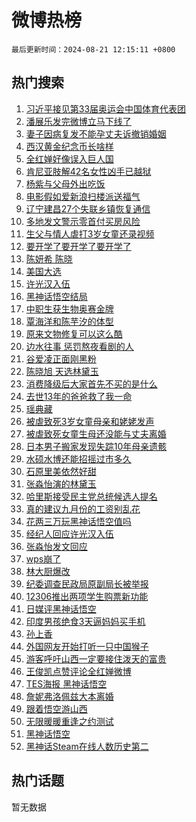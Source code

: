 # 微博热榜

`最后更新时间：2024-08-21 12:15:11 +0800`

## 热门搜索

1. [习近平接见第33届奥运会中国体育代表团](https://m.weibo.cn/search?containerid=100103type%3D1%26t%3D10%26q%3D%23%E4%B9%A0%E8%BF%91%E5%B9%B3%E6%8E%A5%E8%A7%81%E7%AC%AC33%E5%B1%8A%E5%A5%A5%E8%BF%90%E4%BC%9A%E4%B8%AD%E5%9B%BD%E4%BD%93%E8%82%B2%E4%BB%A3%E8%A1%A8%E5%9B%A2%23&stream_entry_id=51&isnewpage=1&extparam=seat%3D1%26stream_entry_id%3D51%26c_type%3D51%26dgr%3D0%26cate%3D10103%26q%3D%2523%25E4%25B9%25A0%25E8%25BF%2591%25E5%25B9%25B3%25E6%258E%25A5%25E8%25A7%2581%25E7%25AC%25AC33%25E5%25B1%258A%25E5%25A5%25A5%25E8%25BF%2590%25E4%25BC%259A%25E4%25B8%25AD%25E5%259B%25BD%25E4%25BD%2593%25E8%2582%25B2%25E4%25BB%25A3%25E8%25A1%25A8%25E5%259B%25A2%2523%26pos%3D0%26filter_type%3Drealtimehot%26display_time%3D1724213710%26pre_seqid%3D1724213710461023194209)
1. [潘展乐发完微博立马下线了](https://m.weibo.cn/search?containerid=100103type%3D1%26t%3D10%26q%3D%23%E6%BD%98%E5%B1%95%E4%B9%90%E5%8F%91%E5%AE%8C%E5%BE%AE%E5%8D%9A%E7%AB%8B%E9%A9%AC%E4%B8%8B%E7%BA%BF%E4%BA%86%23&stream_entry_id=31&isnewpage=1&extparam=seat%3D1%26stream_entry_id%3D31%26band_rank%3D1%26dgr%3D0%26pos%3D0%26filter_type%3Drealtimehot%26c_type%3D31%26q%3D%2523%25E6%25BD%2598%25E5%25B1%2595%25E4%25B9%2590%25E5%258F%2591%25E5%25AE%258C%25E5%25BE%25AE%25E5%258D%259A%25E7%25AB%258B%25E9%25A9%25AC%25E4%25B8%258B%25E7%25BA%25BF%25E4%25BA%2586%2523%26lcate%3D5001%26cate%3D5001%26realpos%3D1%26flag%3D1%26display_time%3D1724213710%26pre_seqid%3D1724213710461023194209)
1. [妻子因病复发不能孕丈夫诉撤销婚姻](https://m.weibo.cn/search?containerid=100103type%3D1%26t%3D10%26q%3D%23%E5%A6%BB%E5%AD%90%E5%9B%A0%E7%97%85%E5%A4%8D%E5%8F%91%E4%B8%8D%E8%83%BD%E5%AD%95%E4%B8%88%E5%A4%AB%E8%AF%89%E6%92%A4%E9%94%80%E5%A9%9A%E5%A7%BB%23&stream_entry_id=31&isnewpage=1&extparam=seat%3D1%26stream_entry_id%3D31%26band_rank%3D2%26dgr%3D0%26pos%3D1%26filter_type%3Drealtimehot%26c_type%3D31%26q%3D%2523%25E5%25A6%25BB%25E5%25AD%2590%25E5%259B%25A0%25E7%2597%2585%25E5%25A4%258D%25E5%258F%2591%25E4%25B8%258D%25E8%2583%25BD%25E5%25AD%2595%25E4%25B8%2588%25E5%25A4%25AB%25E8%25AF%2589%25E6%2592%25A4%25E9%2594%2580%25E5%25A9%259A%25E5%25A7%25BB%2523%26lcate%3D5001%26cate%3D5001%26realpos%3D2%26flag%3D2%26display_time%3D1724213710%26pre_seqid%3D1724213710461023194209)
1. [西汉黄金纪念币长啥样](https://m.weibo.cn/search?containerid=100103type%3D1%26t%3D10%26q%3D%23%E8%A5%BF%E6%B1%89%E9%BB%84%E9%87%91%E7%BA%AA%E5%BF%B5%E5%B8%81%E9%95%BF%E5%95%A5%E6%A0%B7%23&stream_entry_id=31&isnewpage=1&extparam=seat%3D1%26stream_entry_id%3D31%26band_rank%3D3%26dgr%3D0%26pos%3D2%26filter_type%3Drealtimehot%26c_type%3D31%26q%3D%2523%25E8%25A5%25BF%25E6%25B1%2589%25E9%25BB%2584%25E9%2587%2591%25E7%25BA%25AA%25E5%25BF%25B5%25E5%25B8%2581%25E9%2595%25BF%25E5%2595%25A5%25E6%25A0%25B7%2523%26lcate%3D5001%26cate%3D5001%26realpos%3D3%26flag%3D0%26display_time%3D1724213710%26pre_seqid%3D1724213710461023194209)
1. [全红婵好像误入巨人国](https://m.weibo.cn/search?containerid=100103type%3D1%26t%3D10%26q%3D%23%E5%85%A8%E7%BA%A2%E5%A9%B5%E5%A5%BD%E5%83%8F%E8%AF%AF%E5%85%A5%E5%B7%A8%E4%BA%BA%E5%9B%BD%23&stream_entry_id=31&isnewpage=1&extparam=seat%3D1%26stream_entry_id%3D31%26band_rank%3D4%26dgr%3D0%26pos%3D3%26filter_type%3Drealtimehot%26c_type%3D31%26q%3D%2523%25E5%2585%25A8%25E7%25BA%25A2%25E5%25A9%25B5%25E5%25A5%25BD%25E5%2583%258F%25E8%25AF%25AF%25E5%2585%25A5%25E5%25B7%25A8%25E4%25BA%25BA%25E5%259B%25BD%2523%26lcate%3D5001%26cate%3D5001%26realpos%3D4%26flag%3D2%26display_time%3D1724213710%26pre_seqid%3D1724213710461023194209)
1. [肯尼亚肢解42名女性凶手已越狱](https://m.weibo.cn/search?containerid=100103type%3D1%26t%3D10%26q%3D%E8%82%AF%E5%B0%BC%E4%BA%9A%E8%82%A2%E8%A7%A342%E5%90%8D%E5%A5%B3%E6%80%A7%E5%87%B6%E6%89%8B%E5%B7%B2%E8%B6%8A%E7%8B%B1&stream_entry_id=31&isnewpage=1&extparam=seat%3D1%26stream_entry_id%3D31%26band_rank%3D5%26dgr%3D0%26pos%3D4%26filter_type%3Drealtimehot%26c_type%3D31%26q%3D%25E8%2582%25AF%25E5%25B0%25BC%25E4%25BA%259A%25E8%2582%25A2%25E8%25A7%25A342%25E5%2590%258D%25E5%25A5%25B3%25E6%2580%25A7%25E5%2587%25B6%25E6%2589%258B%25E5%25B7%25B2%25E8%25B6%258A%25E7%258B%25B1%26lcate%3D5001%26cate%3D5001%26realpos%3D5%26flag%3D1%26display_time%3D1724213710%26pre_seqid%3D1724213710461023194209)
1. [杨紫与父母外出吃饭](https://m.weibo.cn/search?containerid=100103type%3D1%26t%3D10%26q%3D%23%E6%9D%A8%E7%B4%AB%E4%B8%8E%E7%88%B6%E6%AF%8D%E5%A4%96%E5%87%BA%E5%90%83%E9%A5%AD%23&stream_entry_id=31&isnewpage=1&extparam=seat%3D1%26stream_entry_id%3D31%26band_rank%3D6%26dgr%3D0%26pos%3D5%26filter_type%3Drealtimehot%26c_type%3D31%26q%3D%2523%25E6%259D%25A8%25E7%25B4%25AB%25E4%25B8%258E%25E7%2588%25B6%25E6%25AF%258D%25E5%25A4%2596%25E5%2587%25BA%25E5%2590%2583%25E9%25A5%25AD%2523%26lcate%3D5001%26cate%3D5001%26realpos%3D6%26flag%3D1%26display_time%3D1724213710%26pre_seqid%3D1724213710461023194209)
1. [电影假如爱新浪扫楼派送福气](https://m.weibo.cn/search?containerid=100103type%3D1%26t%3D10%26q%3D%23%E7%94%B5%E5%BD%B1%E5%81%87%E5%A6%82%E7%88%B1%E6%96%B0%E6%B5%AA%E6%89%AB%E6%A5%BC%E6%B4%BE%E9%80%81%E7%A6%8F%E6%B0%94%23&stream_entry_id=31&isnewpage=1&extparam=seat%3D1%26stream_entry_id%3D31%26band_rank%3D7%26dgr%3D0%26is_ad_pos%3D1%26pos%3D6%26filter_type%3Drealtimehot%26c_type%3D31%26lcate%3D5001%26adid%3D250831%26q%3D%2523%25E7%2594%25B5%25E5%25BD%25B1%25E5%2581%2587%25E5%25A6%2582%25E7%2588%25B1%25E6%2596%25B0%25E6%25B5%25AA%25E6%2589%25AB%25E6%25A5%25BC%25E6%25B4%25BE%25E9%2580%2581%25E7%25A6%258F%25E6%25B0%2594%2523%26cate%3D5001%26display_time%3D1724213710%26pre_seqid%3D1724213710461023194209)
1. [辽宁建昌27个失联乡镇恢复通信](https://m.weibo.cn/search?containerid=100103type%3D1%26t%3D10%26q%3D%23%E8%BE%BD%E5%AE%81%E5%BB%BA%E6%98%8C27%E4%B8%AA%E5%A4%B1%E8%81%94%E4%B9%A1%E9%95%87%E6%81%A2%E5%A4%8D%E9%80%9A%E4%BF%A1%23&stream_entry_id=31&isnewpage=1&extparam=seat%3D1%26stream_entry_id%3D31%26band_rank%3D7%26dgr%3D0%26pos%3D7%26filter_type%3Drealtimehot%26c_type%3D31%26q%3D%2523%25E8%25BE%25BD%25E5%25AE%2581%25E5%25BB%25BA%25E6%2598%258C27%25E4%25B8%25AA%25E5%25A4%25B1%25E8%2581%2594%25E4%25B9%25A1%25E9%2595%2587%25E6%2581%25A2%25E5%25A4%258D%25E9%2580%259A%25E4%25BF%25A1%2523%26lcate%3D5001%26cate%3D5001%26realpos%3D7%26flag%3D1%26display_time%3D1724213710%26pre_seqid%3D1724213710461023194209)
1. [多地发文警示零首付买房风险](https://m.weibo.cn/search?containerid=100103type%3D1%26t%3D10%26q%3D%23%E5%A4%9A%E5%9C%B0%E5%8F%91%E6%96%87%E8%AD%A6%E7%A4%BA%E9%9B%B6%E9%A6%96%E4%BB%98%E4%B9%B0%E6%88%BF%E9%A3%8E%E9%99%A9%23&stream_entry_id=31&isnewpage=1&extparam=seat%3D1%26stream_entry_id%3D31%26band_rank%3D8%26dgr%3D0%26pos%3D8%26filter_type%3Drealtimehot%26c_type%3D31%26q%3D%2523%25E5%25A4%259A%25E5%259C%25B0%25E5%258F%2591%25E6%2596%2587%25E8%25AD%25A6%25E7%25A4%25BA%25E9%259B%25B6%25E9%25A6%2596%25E4%25BB%2598%25E4%25B9%25B0%25E6%2588%25BF%25E9%25A3%258E%25E9%2599%25A9%2523%26lcate%3D5001%26cate%3D5001%26realpos%3D8%26flag%3D1%26display_time%3D1724213710%26pre_seqid%3D1724213710461023194209)
1. [生父与情人虐打3岁女童还录视频](https://m.weibo.cn/search?containerid=100103type%3D1%26t%3D10%26q%3D%23%E7%94%9F%E7%88%B6%E4%B8%8E%E6%83%85%E4%BA%BA%E8%99%90%E6%89%933%E5%B2%81%E5%A5%B3%E7%AB%A5%E8%BF%98%E5%BD%95%E8%A7%86%E9%A2%91%23&stream_entry_id=31&isnewpage=1&extparam=seat%3D1%26stream_entry_id%3D31%26band_rank%3D9%26dgr%3D0%26pos%3D9%26filter_type%3Drealtimehot%26c_type%3D31%26q%3D%2523%25E7%2594%259F%25E7%2588%25B6%25E4%25B8%258E%25E6%2583%2585%25E4%25BA%25BA%25E8%2599%2590%25E6%2589%25933%25E5%25B2%2581%25E5%25A5%25B3%25E7%25AB%25A5%25E8%25BF%2598%25E5%25BD%2595%25E8%25A7%2586%25E9%25A2%2591%2523%26lcate%3D5001%26cate%3D5001%26realpos%3D9%26flag%3D1%26display_time%3D1724213710%26pre_seqid%3D1724213710461023194209)
1. [要开学了要开学了要开学了](https://m.weibo.cn/search?containerid=100103type%3D1%26t%3D10%26q%3D%23%E8%A6%81%E5%BC%80%E5%AD%A6%E4%BA%86%E8%A6%81%E5%BC%80%E5%AD%A6%E4%BA%86%E8%A6%81%E5%BC%80%E5%AD%A6%E4%BA%86%23&stream_entry_id=31&isnewpage=1&extparam=seat%3D1%26stream_entry_id%3D31%26band_rank%3D10%26dgr%3D0%26pos%3D10%26filter_type%3Drealtimehot%26c_type%3D31%26q%3D%2523%25E8%25A6%2581%25E5%25BC%2580%25E5%25AD%25A6%25E4%25BA%2586%25E8%25A6%2581%25E5%25BC%2580%25E5%25AD%25A6%25E4%25BA%2586%25E8%25A6%2581%25E5%25BC%2580%25E5%25AD%25A6%25E4%25BA%2586%2523%26lcate%3D5001%26cate%3D5001%26realpos%3D10%26flag%3D0%26display_time%3D1724213710%26pre_seqid%3D1724213710461023194209)
1. [陈妍希 陈晓](https://m.weibo.cn/search?containerid=100103type%3D1%26t%3D10%26q%3D%E9%99%88%E5%A6%8D%E5%B8%8C+%E9%99%88%E6%99%93&stream_entry_id=31&isnewpage=1&extparam=seat%3D1%26stream_entry_id%3D31%26band_rank%3D11%26dgr%3D0%26pos%3D11%26filter_type%3Drealtimehot%26c_type%3D31%26q%3D%25E9%2599%2588%25E5%25A6%258D%25E5%25B8%258C%2520%25E9%2599%2588%25E6%2599%2593%26lcate%3D5001%26cate%3D5001%26realpos%3D11%26flag%3D2%26display_time%3D1724213710%26pre_seqid%3D1724213710461023194209)
1. [美国大选](https://m.weibo.cn/search?containerid=100103type%3D1%26t%3D10%26q%3D%23%E7%BE%8E%E5%9B%BD%E5%A4%A7%E9%80%89%23&stream_entry_id=31&isnewpage=1&extparam=seat%3D1%26stream_entry_id%3D31%26band_rank%3D12%26dgr%3D0%26pos%3D12%26filter_type%3Drealtimehot%26c_type%3D31%26q%3D%2523%25E7%25BE%258E%25E5%259B%25BD%25E5%25A4%25A7%25E9%2580%2589%2523%26lcate%3D5001%26cate%3D5001%26realpos%3D12%26flag%3D0%26display_time%3D1724213710%26pre_seqid%3D1724213710461023194209)
1. [许光汉入伍](https://m.weibo.cn/search?containerid=100103type%3D1%26t%3D10%26q%3D%23%E8%AE%B8%E5%85%89%E6%B1%89%E5%85%A5%E4%BC%8D%23&stream_entry_id=31&isnewpage=1&extparam=seat%3D1%26stream_entry_id%3D31%26band_rank%3D13%26dgr%3D0%26pos%3D13%26filter_type%3Drealtimehot%26c_type%3D31%26q%3D%2523%25E8%25AE%25B8%25E5%2585%2589%25E6%25B1%2589%25E5%2585%25A5%25E4%25BC%258D%2523%26lcate%3D5001%26cate%3D5001%26realpos%3D13%26flag%3D2%26display_time%3D1724213710%26pre_seqid%3D1724213710461023194209)
1. [黑神话悟空结局](https://m.weibo.cn/search?containerid=100103type%3D1%26t%3D10%26q%3D%23%E9%BB%91%E7%A5%9E%E8%AF%9D%E6%82%9F%E7%A9%BA%E7%BB%93%E5%B1%80%23&stream_entry_id=31&isnewpage=1&extparam=seat%3D1%26stream_entry_id%3D31%26band_rank%3D14%26dgr%3D0%26pos%3D14%26filter_type%3Drealtimehot%26c_type%3D31%26q%3D%2523%25E9%25BB%2591%25E7%25A5%259E%25E8%25AF%259D%25E6%2582%259F%25E7%25A9%25BA%25E7%25BB%2593%25E5%25B1%2580%2523%26lcate%3D5001%26cate%3D5001%26realpos%3D14%26flag%3D0%26display_time%3D1724213710%26pre_seqid%3D1724213710461023194209)
1. [中职生获生物奥赛金牌](https://m.weibo.cn/search?containerid=100103type%3D1%26t%3D10%26q%3D%23%E4%B8%AD%E8%81%8C%E7%94%9F%E8%8E%B7%E7%94%9F%E7%89%A9%E5%A5%A5%E8%B5%9B%E9%87%91%E7%89%8C%23&stream_entry_id=31&isnewpage=1&extparam=seat%3D1%26stream_entry_id%3D31%26band_rank%3D15%26dgr%3D0%26pos%3D15%26filter_type%3Drealtimehot%26c_type%3D31%26q%3D%2523%25E4%25B8%25AD%25E8%2581%258C%25E7%2594%259F%25E8%258E%25B7%25E7%2594%259F%25E7%2589%25A9%25E5%25A5%25A5%25E8%25B5%259B%25E9%2587%2591%25E7%2589%258C%2523%26lcate%3D5001%26cate%3D5001%26realpos%3D15%26flag%3D32768%26display_time%3D1724213710%26pre_seqid%3D1724213710461023194209)
1. [覃海洋和陈芋汐的体型](https://m.weibo.cn/search?containerid=100103type%3D1%26t%3D10%26q%3D%E8%A6%83%E6%B5%B7%E6%B4%8B%E5%92%8C%E9%99%88%E8%8A%8B%E6%B1%90%E7%9A%84%E4%BD%93%E5%9E%8B&stream_entry_id=31&isnewpage=1&extparam=seat%3D1%26stream_entry_id%3D31%26band_rank%3D16%26dgr%3D0%26pos%3D16%26filter_type%3Drealtimehot%26c_type%3D31%26q%3D%25E8%25A6%2583%25E6%25B5%25B7%25E6%25B4%258B%25E5%2592%258C%25E9%2599%2588%25E8%258A%258B%25E6%25B1%2590%25E7%259A%2584%25E4%25BD%2593%25E5%259E%258B%26lcate%3D5001%26cate%3D5001%26realpos%3D16%26flag%3D2%26display_time%3D1724213710%26pre_seqid%3D1724213710461023194209)
1. [原来文物修复可以这么酷](https://m.weibo.cn/search?containerid=100103type%3D1%26t%3D10%26q%3D%23%E5%8E%9F%E6%9D%A5%E6%96%87%E7%89%A9%E4%BF%AE%E5%A4%8D%E5%8F%AF%E4%BB%A5%E8%BF%99%E4%B9%88%E9%85%B7%23&stream_entry_id=31&isnewpage=1&extparam=seat%3D1%26stream_entry_id%3D31%26band_rank%3D17%26dgr%3D0%26adid%3D250839%26pos%3D17%26filter_type%3Drealtimehot%26c_type%3D31%26q%3D%2523%25E5%258E%259F%25E6%259D%25A5%25E6%2596%2587%25E7%2589%25A9%25E4%25BF%25AE%25E5%25A4%258D%25E5%258F%25AF%25E4%25BB%25A5%25E8%25BF%2599%25E4%25B9%2588%25E9%2585%25B7%2523%26lcate%3D5001%26cate%3D5001%26realpos%3D17%26flag%3D0%26display_time%3D1724213710%26pre_seqid%3D1724213710461023194209)
1. [边水往事 惩罚熬夜看剧的人](https://m.weibo.cn/search?containerid=100103type%3D1%26t%3D10%26q%3D%E8%BE%B9%E6%B0%B4%E5%BE%80%E4%BA%8B+%E6%83%A9%E7%BD%9A%E7%86%AC%E5%A4%9C%E7%9C%8B%E5%89%A7%E7%9A%84%E4%BA%BA&stream_entry_id=31&isnewpage=1&extparam=seat%3D1%26stream_entry_id%3D31%26band_rank%3D18%26dgr%3D0%26pos%3D18%26filter_type%3Drealtimehot%26c_type%3D31%26q%3D%25E8%25BE%25B9%25E6%25B0%25B4%25E5%25BE%2580%25E4%25BA%258B%2520%25E6%2583%25A9%25E7%25BD%259A%25E7%2586%25AC%25E5%25A4%259C%25E7%259C%258B%25E5%2589%25A7%25E7%259A%2584%25E4%25BA%25BA%26lcate%3D5001%26cate%3D5001%26realpos%3D18%26flag%3D0%26display_time%3D1724213710%26pre_seqid%3D1724213710461023194209)
1. [谷爱凌正面刚黑粉](https://m.weibo.cn/search?containerid=100103type%3D1%26t%3D10%26q%3D%23%E8%B0%B7%E7%88%B1%E5%87%8C%E6%AD%A3%E9%9D%A2%E5%88%9A%E9%BB%91%E7%B2%89%23&stream_entry_id=31&isnewpage=1&extparam=seat%3D1%26stream_entry_id%3D31%26band_rank%3D19%26dgr%3D0%26pos%3D19%26filter_type%3Drealtimehot%26c_type%3D31%26q%3D%2523%25E8%25B0%25B7%25E7%2588%25B1%25E5%2587%258C%25E6%25AD%25A3%25E9%259D%25A2%25E5%2588%259A%25E9%25BB%2591%25E7%25B2%2589%2523%26lcate%3D5001%26cate%3D5001%26realpos%3D19%26flag%3D0%26display_time%3D1724213710%26pre_seqid%3D1724213710461023194209)
1. [陈晓旭 天选林黛玉](https://m.weibo.cn/search?containerid=100103type%3D1%26t%3D10%26q%3D%E9%99%88%E6%99%93%E6%97%AD+%E5%A4%A9%E9%80%89%E6%9E%97%E9%BB%9B%E7%8E%89&stream_entry_id=31&isnewpage=1&extparam=seat%3D1%26stream_entry_id%3D31%26band_rank%3D20%26dgr%3D0%26pos%3D20%26filter_type%3Drealtimehot%26c_type%3D31%26q%3D%25E9%2599%2588%25E6%2599%2593%25E6%2597%25AD%2520%25E5%25A4%25A9%25E9%2580%2589%25E6%259E%2597%25E9%25BB%259B%25E7%258E%2589%26lcate%3D5001%26cate%3D5001%26realpos%3D20%26flag%3D1%26display_time%3D1724213710%26pre_seqid%3D1724213710461023194209)
1. [消费降级后大家首先不买的是什么](https://m.weibo.cn/search?containerid=100103type%3D1%26t%3D10%26q%3D%E6%B6%88%E8%B4%B9%E9%99%8D%E7%BA%A7%E5%90%8E%E5%A4%A7%E5%AE%B6%E9%A6%96%E5%85%88%E4%B8%8D%E4%B9%B0%E7%9A%84%E6%98%AF%E4%BB%80%E4%B9%88&stream_entry_id=31&isnewpage=1&extparam=seat%3D1%26stream_entry_id%3D31%26band_rank%3D21%26dgr%3D0%26pos%3D21%26filter_type%3Drealtimehot%26c_type%3D31%26q%3D%25E6%25B6%2588%25E8%25B4%25B9%25E9%2599%258D%25E7%25BA%25A7%25E5%2590%258E%25E5%25A4%25A7%25E5%25AE%25B6%25E9%25A6%2596%25E5%2585%2588%25E4%25B8%258D%25E4%25B9%25B0%25E7%259A%2584%25E6%2598%25AF%25E4%25BB%2580%25E4%25B9%2588%26lcate%3D5001%26cate%3D5001%26realpos%3D21%26flag%3D0%26display_time%3D1724213710%26pre_seqid%3D1724213710461023194209)
1. [去世13年的爸爸救了我一命](https://m.weibo.cn/search?containerid=100103type%3D1%26t%3D10%26q%3D%23%E5%8E%BB%E4%B8%9613%E5%B9%B4%E7%9A%84%E7%88%B8%E7%88%B8%E6%95%91%E4%BA%86%E6%88%91%E4%B8%80%E5%91%BD%23&stream_entry_id=31&isnewpage=1&extparam=seat%3D1%26stream_entry_id%3D31%26band_rank%3D22%26dgr%3D0%26pos%3D22%26filter_type%3Drealtimehot%26c_type%3D31%26q%3D%2523%25E5%258E%25BB%25E4%25B8%259613%25E5%25B9%25B4%25E7%259A%2584%25E7%2588%25B8%25E7%2588%25B8%25E6%2595%2591%25E4%25BA%2586%25E6%2588%2591%25E4%25B8%2580%25E5%2591%25BD%2523%26lcate%3D5001%26cate%3D5001%26realpos%3D22%26flag%3D1%26display_time%3D1724213710%26pre_seqid%3D1724213710461023194209)
1. [瑶典藏](https://m.weibo.cn/search?containerid=100103type%3D1%26t%3D10%26q%3D%E7%91%B6%E5%85%B8%E8%97%8F&stream_entry_id=31&isnewpage=1&extparam=seat%3D1%26stream_entry_id%3D31%26band_rank%3D23%26dgr%3D0%26pos%3D23%26filter_type%3Drealtimehot%26c_type%3D31%26q%3D%25E7%2591%25B6%25E5%2585%25B8%25E8%2597%258F%26lcate%3D5001%26cate%3D5001%26realpos%3D23%26flag%3D1%26display_time%3D1724213710%26pre_seqid%3D1724213710461023194209)
1. [被虐致死3岁女童母亲和姥姥发声](https://m.weibo.cn/search?containerid=100103type%3D1%26t%3D10%26q%3D%23%E8%A2%AB%E8%99%90%E8%87%B4%E6%AD%BB3%E5%B2%81%E5%A5%B3%E7%AB%A5%E6%AF%8D%E4%BA%B2%E5%92%8C%E5%A7%A5%E5%A7%A5%E5%8F%91%E5%A3%B0%23&stream_entry_id=31&isnewpage=1&extparam=seat%3D1%26stream_entry_id%3D31%26band_rank%3D24%26dgr%3D0%26pos%3D24%26filter_type%3Drealtimehot%26c_type%3D31%26q%3D%2523%25E8%25A2%25AB%25E8%2599%2590%25E8%2587%25B4%25E6%25AD%25BB3%25E5%25B2%2581%25E5%25A5%25B3%25E7%25AB%25A5%25E6%25AF%258D%25E4%25BA%25B2%25E5%2592%258C%25E5%25A7%25A5%25E5%25A7%25A5%25E5%258F%2591%25E5%25A3%25B0%2523%26lcate%3D5001%26cate%3D5001%26realpos%3D24%26flag%3D0%26display_time%3D1724213710%26pre_seqid%3D1724213710461023194209)
1. [被虐致死女童生母还没能与丈夫离婚](https://m.weibo.cn/search?containerid=100103type%3D1%26t%3D10%26q%3D%23%E8%A2%AB%E8%99%90%E8%87%B4%E6%AD%BB%E5%A5%B3%E7%AB%A5%E7%94%9F%E6%AF%8D%E8%BF%98%E6%B2%A1%E8%83%BD%E4%B8%8E%E4%B8%88%E5%A4%AB%E7%A6%BB%E5%A9%9A%23&stream_entry_id=31&isnewpage=1&extparam=seat%3D1%26stream_entry_id%3D31%26band_rank%3D25%26dgr%3D0%26pos%3D25%26filter_type%3Drealtimehot%26c_type%3D31%26q%3D%2523%25E8%25A2%25AB%25E8%2599%2590%25E8%2587%25B4%25E6%25AD%25BB%25E5%25A5%25B3%25E7%25AB%25A5%25E7%2594%259F%25E6%25AF%258D%25E8%25BF%2598%25E6%25B2%25A1%25E8%2583%25BD%25E4%25B8%258E%25E4%25B8%2588%25E5%25A4%25AB%25E7%25A6%25BB%25E5%25A9%259A%2523%26lcate%3D5001%26cate%3D5001%26realpos%3D25%26flag%3D1%26display_time%3D1724213710%26pre_seqid%3D1724213710461023194209)
1. [日本男子搬家发现失踪10年母亲遗骸](https://m.weibo.cn/search?containerid=100103type%3D1%26t%3D10%26q%3D%23%E6%97%A5%E6%9C%AC%E7%94%B7%E5%AD%90%E6%90%AC%E5%AE%B6%E5%8F%91%E7%8E%B0%E5%A4%B1%E8%B8%AA10%E5%B9%B4%E6%AF%8D%E4%BA%B2%E9%81%97%E9%AA%B8%23&stream_entry_id=31&isnewpage=1&extparam=seat%3D1%26stream_entry_id%3D31%26band_rank%3D26%26dgr%3D0%26pos%3D26%26filter_type%3Drealtimehot%26c_type%3D31%26q%3D%2523%25E6%2597%25A5%25E6%259C%25AC%25E7%2594%25B7%25E5%25AD%2590%25E6%2590%25AC%25E5%25AE%25B6%25E5%258F%2591%25E7%258E%25B0%25E5%25A4%25B1%25E8%25B8%25AA10%25E5%25B9%25B4%25E6%25AF%258D%25E4%25BA%25B2%25E9%2581%2597%25E9%25AA%25B8%2523%26lcate%3D5001%26cate%3D5001%26realpos%3D26%26flag%3D0%26display_time%3D1724213710%26pre_seqid%3D1724213710461023194209)
1. [水硕水博还能招摇过市多久](https://m.weibo.cn/search?containerid=100103type%3D1%26t%3D10%26q%3D%23%E6%B0%B4%E7%A1%95%E6%B0%B4%E5%8D%9A%E8%BF%98%E8%83%BD%E6%8B%9B%E6%91%87%E8%BF%87%E5%B8%82%E5%A4%9A%E4%B9%85%23&stream_entry_id=31&isnewpage=1&extparam=seat%3D1%26stream_entry_id%3D31%26band_rank%3D27%26dgr%3D0%26pos%3D27%26filter_type%3Drealtimehot%26c_type%3D31%26q%3D%2523%25E6%25B0%25B4%25E7%25A1%2595%25E6%25B0%25B4%25E5%258D%259A%25E8%25BF%2598%25E8%2583%25BD%25E6%258B%259B%25E6%2591%2587%25E8%25BF%2587%25E5%25B8%2582%25E5%25A4%259A%25E4%25B9%2585%2523%26lcate%3D5001%26cate%3D5001%26realpos%3D27%26flag%3D0%26display_time%3D1724213710%26pre_seqid%3D1724213710461023194209)
1. [石原里美依然好甜](https://m.weibo.cn/search?containerid=100103type%3D1%26t%3D10%26q%3D%E7%9F%B3%E5%8E%9F%E9%87%8C%E7%BE%8E%E4%BE%9D%E7%84%B6%E5%A5%BD%E7%94%9C&stream_entry_id=31&isnewpage=1&extparam=seat%3D1%26stream_entry_id%3D31%26band_rank%3D28%26dgr%3D0%26pos%3D28%26filter_type%3Drealtimehot%26c_type%3D31%26q%3D%25E7%259F%25B3%25E5%258E%259F%25E9%2587%258C%25E7%25BE%258E%25E4%25BE%259D%25E7%2584%25B6%25E5%25A5%25BD%25E7%2594%259C%26lcate%3D5001%26cate%3D5001%26realpos%3D28%26flag%3D1%26display_time%3D1724213710%26pre_seqid%3D1724213710461023194209)
1. [张淼怡演的林黛玉](https://m.weibo.cn/search?containerid=100103type%3D1%26t%3D10%26q%3D%E5%BC%A0%E6%B7%BC%E6%80%A1%E6%BC%94%E7%9A%84%E6%9E%97%E9%BB%9B%E7%8E%89&stream_entry_id=31&isnewpage=1&extparam=seat%3D1%26stream_entry_id%3D31%26band_rank%3D29%26dgr%3D0%26pos%3D29%26filter_type%3Drealtimehot%26c_type%3D31%26q%3D%25E5%25BC%25A0%25E6%25B7%25BC%25E6%2580%25A1%25E6%25BC%2594%25E7%259A%2584%25E6%259E%2597%25E9%25BB%259B%25E7%258E%2589%26lcate%3D5001%26cate%3D5001%26realpos%3D29%26flag%3D0%26display_time%3D1724213710%26pre_seqid%3D1724213710461023194209)
1. [哈里斯接受民主党总统候选人提名](https://m.weibo.cn/search?containerid=100103type%3D1%26t%3D10%26q%3D%23%E5%93%88%E9%87%8C%E6%96%AF%E6%8E%A5%E5%8F%97%E6%B0%91%E4%B8%BB%E5%85%9A%E6%80%BB%E7%BB%9F%E5%80%99%E9%80%89%E4%BA%BA%E6%8F%90%E5%90%8D%23&stream_entry_id=31&isnewpage=1&extparam=seat%3D1%26stream_entry_id%3D31%26band_rank%3D30%26dgr%3D0%26pos%3D30%26filter_type%3Drealtimehot%26c_type%3D31%26q%3D%2523%25E5%2593%2588%25E9%2587%258C%25E6%2596%25AF%25E6%258E%25A5%25E5%258F%2597%25E6%25B0%2591%25E4%25B8%25BB%25E5%2585%259A%25E6%2580%25BB%25E7%25BB%259F%25E5%2580%2599%25E9%2580%2589%25E4%25BA%25BA%25E6%258F%2590%25E5%2590%258D%2523%26lcate%3D5001%26cate%3D5001%26realpos%3D30%26flag%3D1%26display_time%3D1724213710%26pre_seqid%3D1724213710461023194209)
1. [真的建议九月份的工资别乱花](https://m.weibo.cn/search?containerid=100103type%3D1%26t%3D10%26q%3D%23%E7%9C%9F%E7%9A%84%E5%BB%BA%E8%AE%AE%E4%B9%9D%E6%9C%88%E4%BB%BD%E7%9A%84%E5%B7%A5%E8%B5%84%E5%88%AB%E4%B9%B1%E8%8A%B1%23&stream_entry_id=31&isnewpage=1&extparam=seat%3D1%26stream_entry_id%3D31%26band_rank%3D31%26dgr%3D0%26pos%3D31%26filter_type%3Drealtimehot%26c_type%3D31%26q%3D%2523%25E7%259C%259F%25E7%259A%2584%25E5%25BB%25BA%25E8%25AE%25AE%25E4%25B9%259D%25E6%259C%2588%25E4%25BB%25BD%25E7%259A%2584%25E5%25B7%25A5%25E8%25B5%2584%25E5%2588%25AB%25E4%25B9%25B1%25E8%258A%25B1%2523%26lcate%3D5001%26cate%3D5001%26realpos%3D31%26flag%3D0%26display_time%3D1724213710%26pre_seqid%3D1724213710461023194209)
1. [花两三万玩黑神话悟空值吗](https://m.weibo.cn/search?containerid=100103type%3D1%26t%3D10%26q%3D%23%E8%8A%B1%E4%B8%A4%E4%B8%89%E4%B8%87%E7%8E%A9%E9%BB%91%E7%A5%9E%E8%AF%9D%E6%82%9F%E7%A9%BA%E5%80%BC%E5%90%97%23&stream_entry_id=31&isnewpage=1&extparam=seat%3D1%26stream_entry_id%3D31%26band_rank%3D32%26dgr%3D0%26pos%3D32%26filter_type%3Drealtimehot%26c_type%3D31%26q%3D%2523%25E8%258A%25B1%25E4%25B8%25A4%25E4%25B8%2589%25E4%25B8%2587%25E7%258E%25A9%25E9%25BB%2591%25E7%25A5%259E%25E8%25AF%259D%25E6%2582%259F%25E7%25A9%25BA%25E5%2580%25BC%25E5%2590%2597%2523%26lcate%3D5001%26cate%3D5001%26realpos%3D32%26flag%3D1%26display_time%3D1724213710%26pre_seqid%3D1724213710461023194209)
1. [经纪人回应许光汉入伍](https://m.weibo.cn/search?containerid=100103type%3D1%26t%3D10%26q%3D%23%E7%BB%8F%E7%BA%AA%E4%BA%BA%E5%9B%9E%E5%BA%94%E8%AE%B8%E5%85%89%E6%B1%89%E5%85%A5%E4%BC%8D%23&stream_entry_id=31&isnewpage=1&extparam=seat%3D1%26stream_entry_id%3D31%26band_rank%3D33%26dgr%3D0%26pos%3D33%26filter_type%3Drealtimehot%26c_type%3D31%26q%3D%2523%25E7%25BB%258F%25E7%25BA%25AA%25E4%25BA%25BA%25E5%259B%259E%25E5%25BA%2594%25E8%25AE%25B8%25E5%2585%2589%25E6%25B1%2589%25E5%2585%25A5%25E4%25BC%258D%2523%26lcate%3D5001%26cate%3D5001%26realpos%3D33%26flag%3D1%26display_time%3D1724213710%26pre_seqid%3D1724213710461023194209)
1. [张淼怡发文回应](https://m.weibo.cn/search?containerid=100103type%3D1%26t%3D10%26q%3D%23%E5%BC%A0%E6%B7%BC%E6%80%A1%E5%8F%91%E6%96%87%E5%9B%9E%E5%BA%94%23&stream_entry_id=31&isnewpage=1&extparam=seat%3D1%26stream_entry_id%3D31%26band_rank%3D34%26dgr%3D0%26pos%3D34%26filter_type%3Drealtimehot%26c_type%3D31%26q%3D%2523%25E5%25BC%25A0%25E6%25B7%25BC%25E6%2580%25A1%25E5%258F%2591%25E6%2596%2587%25E5%259B%259E%25E5%25BA%2594%2523%26lcate%3D5001%26cate%3D5001%26realpos%3D34%26flag%3D0%26display_time%3D1724213710%26pre_seqid%3D1724213710461023194209)
1. [wps崩了](https://m.weibo.cn/search?containerid=100103type%3D1%26t%3D10%26q%3Dwps%E5%B4%A9%E4%BA%86&stream_entry_id=31&isnewpage=1&extparam=seat%3D1%26stream_entry_id%3D31%26band_rank%3D35%26dgr%3D0%26pos%3D35%26filter_type%3Drealtimehot%26c_type%3D31%26q%3Dwps%25E5%25B4%25A9%25E4%25BA%2586%26lcate%3D5001%26cate%3D5001%26realpos%3D35%26flag%3D1%26display_time%3D1724213710%26pre_seqid%3D1724213710461023194209)
1. [林大厨爆改](https://m.weibo.cn/search?containerid=100103type%3D1%26t%3D10%26q%3D%E6%9E%97%E5%A4%A7%E5%8E%A8%E7%88%86%E6%94%B9&stream_entry_id=31&isnewpage=1&extparam=seat%3D1%26stream_entry_id%3D31%26band_rank%3D36%26dgr%3D0%26pos%3D36%26filter_type%3Drealtimehot%26c_type%3D31%26q%3D%25E6%259E%2597%25E5%25A4%25A7%25E5%258E%25A8%25E7%2588%2586%25E6%2594%25B9%26lcate%3D5001%26cate%3D5001%26realpos%3D36%26flag%3D0%26display_time%3D1724213710%26pre_seqid%3D1724213710461023194209)
1. [纪委调查民政局原副局长被举报](https://m.weibo.cn/search?containerid=100103type%3D1%26t%3D10%26q%3D%23%E7%BA%AA%E5%A7%94%E8%B0%83%E6%9F%A5%E6%B0%91%E6%94%BF%E5%B1%80%E5%8E%9F%E5%89%AF%E5%B1%80%E9%95%BF%E8%A2%AB%E4%B8%BE%E6%8A%A5%23&stream_entry_id=31&isnewpage=1&extparam=seat%3D1%26stream_entry_id%3D31%26band_rank%3D37%26dgr%3D0%26pos%3D37%26filter_type%3Drealtimehot%26c_type%3D31%26q%3D%2523%25E7%25BA%25AA%25E5%25A7%2594%25E8%25B0%2583%25E6%259F%25A5%25E6%25B0%2591%25E6%2594%25BF%25E5%25B1%2580%25E5%258E%259F%25E5%2589%25AF%25E5%25B1%2580%25E9%2595%25BF%25E8%25A2%25AB%25E4%25B8%25BE%25E6%258A%25A5%2523%26lcate%3D5001%26cate%3D5001%26realpos%3D37%26flag%3D1%26display_time%3D1724213710%26pre_seqid%3D1724213710461023194209)
1. [12306推出两项学生购票新功能](https://m.weibo.cn/search?containerid=100103type%3D1%26t%3D10%26q%3D%2312306%E6%8E%A8%E5%87%BA%E4%B8%A4%E9%A1%B9%E5%AD%A6%E7%94%9F%E8%B4%AD%E7%A5%A8%E6%96%B0%E5%8A%9F%E8%83%BD%23&stream_entry_id=31&isnewpage=1&extparam=seat%3D1%26stream_entry_id%3D31%26band_rank%3D38%26dgr%3D0%26pos%3D38%26filter_type%3Drealtimehot%26c_type%3D31%26q%3D%252312306%25E6%258E%25A8%25E5%2587%25BA%25E4%25B8%25A4%25E9%25A1%25B9%25E5%25AD%25A6%25E7%2594%259F%25E8%25B4%25AD%25E7%25A5%25A8%25E6%2596%25B0%25E5%258A%259F%25E8%2583%25BD%2523%26lcate%3D5001%26cate%3D5001%26realpos%3D38%26flag%3D0%26display_time%3D1724213710%26pre_seqid%3D1724213710461023194209)
1. [日媒评黑神话悟空](https://m.weibo.cn/search?containerid=100103type%3D1%26t%3D10%26q%3D%23%E6%97%A5%E5%AA%92%E8%AF%84%E9%BB%91%E7%A5%9E%E8%AF%9D%E6%82%9F%E7%A9%BA%23&stream_entry_id=31&isnewpage=1&extparam=seat%3D1%26stream_entry_id%3D31%26band_rank%3D39%26dgr%3D0%26pos%3D39%26filter_type%3Drealtimehot%26c_type%3D31%26q%3D%2523%25E6%2597%25A5%25E5%25AA%2592%25E8%25AF%2584%25E9%25BB%2591%25E7%25A5%259E%25E8%25AF%259D%25E6%2582%259F%25E7%25A9%25BA%2523%26lcate%3D5001%26cate%3D5001%26realpos%3D39%26flag%3D0%26display_time%3D1724213710%26pre_seqid%3D1724213710461023194209)
1. [印度男孩绝食3天逼妈妈买手机](https://m.weibo.cn/search?containerid=100103type%3D1%26t%3D10%26q%3D%23%E5%8D%B0%E5%BA%A6%E7%94%B7%E5%AD%A9%E7%BB%9D%E9%A3%9F3%E5%A4%A9%E9%80%BC%E5%A6%88%E5%A6%88%E4%B9%B0%E6%89%8B%E6%9C%BA%23&stream_entry_id=31&isnewpage=1&extparam=seat%3D1%26stream_entry_id%3D31%26band_rank%3D40%26dgr%3D0%26pos%3D40%26filter_type%3Drealtimehot%26c_type%3D31%26q%3D%2523%25E5%258D%25B0%25E5%25BA%25A6%25E7%2594%25B7%25E5%25AD%25A9%25E7%25BB%259D%25E9%25A3%259F3%25E5%25A4%25A9%25E9%2580%25BC%25E5%25A6%2588%25E5%25A6%2588%25E4%25B9%25B0%25E6%2589%258B%25E6%259C%25BA%2523%26lcate%3D5001%26cate%3D5001%26realpos%3D40%26flag%3D0%26display_time%3D1724213710%26pre_seqid%3D1724213710461023194209)
1. [孙上香](https://m.weibo.cn/search?containerid=100103type%3D1%26t%3D10%26q%3D%E5%AD%99%E4%B8%8A%E9%A6%99&stream_entry_id=31&isnewpage=1&extparam=seat%3D1%26stream_entry_id%3D31%26band_rank%3D41%26dgr%3D0%26pos%3D41%26filter_type%3Drealtimehot%26c_type%3D31%26q%3D%25E5%25AD%2599%25E4%25B8%258A%25E9%25A6%2599%26lcate%3D5001%26cate%3D5001%26realpos%3D41%26flag%3D1%26display_time%3D1724213710%26pre_seqid%3D1724213710461023194209)
1. [外国网友开始打听一只中国猴子](https://m.weibo.cn/search?containerid=100103type%3D1%26t%3D10%26q%3D%23%E5%A4%96%E5%9B%BD%E7%BD%91%E5%8F%8B%E5%BC%80%E5%A7%8B%E6%89%93%E5%90%AC%E4%B8%80%E5%8F%AA%E4%B8%AD%E5%9B%BD%E7%8C%B4%E5%AD%90%23&stream_entry_id=31&isnewpage=1&extparam=seat%3D1%26stream_entry_id%3D31%26band_rank%3D42%26dgr%3D0%26pos%3D42%26filter_type%3Drealtimehot%26c_type%3D31%26q%3D%2523%25E5%25A4%2596%25E5%259B%25BD%25E7%25BD%2591%25E5%258F%258B%25E5%25BC%2580%25E5%25A7%258B%25E6%2589%2593%25E5%2590%25AC%25E4%25B8%2580%25E5%258F%25AA%25E4%25B8%25AD%25E5%259B%25BD%25E7%258C%25B4%25E5%25AD%2590%2523%26lcate%3D5001%26cate%3D5001%26realpos%3D42%26flag%3D0%26display_time%3D1724213710%26pre_seqid%3D1724213710461023194209)
1. [游客呼吁山西一定要接住泼天的富贵](https://m.weibo.cn/search?containerid=100103type%3D1%26t%3D10%26q%3D%23%E6%B8%B8%E5%AE%A2%E5%91%BC%E5%90%81%E5%B1%B1%E8%A5%BF%E4%B8%80%E5%AE%9A%E8%A6%81%E6%8E%A5%E4%BD%8F%E6%B3%BC%E5%A4%A9%E7%9A%84%E5%AF%8C%E8%B4%B5%23&stream_entry_id=31&isnewpage=1&extparam=seat%3D1%26stream_entry_id%3D31%26band_rank%3D43%26dgr%3D0%26pos%3D43%26filter_type%3Drealtimehot%26c_type%3D31%26q%3D%2523%25E6%25B8%25B8%25E5%25AE%25A2%25E5%2591%25BC%25E5%2590%2581%25E5%25B1%25B1%25E8%25A5%25BF%25E4%25B8%2580%25E5%25AE%259A%25E8%25A6%2581%25E6%258E%25A5%25E4%25BD%258F%25E6%25B3%25BC%25E5%25A4%25A9%25E7%259A%2584%25E5%25AF%258C%25E8%25B4%25B5%2523%26lcate%3D5001%26cate%3D5001%26realpos%3D43%26flag%3D0%26display_time%3D1724213710%26pre_seqid%3D1724213710461023194209)
1. [王俊凯点赞评论全红婵微博](https://m.weibo.cn/search?containerid=100103type%3D1%26t%3D10%26q%3D%23%E7%8E%8B%E4%BF%8A%E5%87%AF%E7%82%B9%E8%B5%9E%E8%AF%84%E8%AE%BA%E5%85%A8%E7%BA%A2%E5%A9%B5%E5%BE%AE%E5%8D%9A%23&stream_entry_id=31&isnewpage=1&extparam=seat%3D1%26stream_entry_id%3D31%26band_rank%3D44%26dgr%3D0%26pos%3D44%26filter_type%3Drealtimehot%26c_type%3D31%26q%3D%2523%25E7%258E%258B%25E4%25BF%258A%25E5%2587%25AF%25E7%2582%25B9%25E8%25B5%259E%25E8%25AF%2584%25E8%25AE%25BA%25E5%2585%25A8%25E7%25BA%25A2%25E5%25A9%25B5%25E5%25BE%25AE%25E5%258D%259A%2523%26lcate%3D5001%26cate%3D5001%26realpos%3D44%26flag%3D0%26display_time%3D1724213710%26pre_seqid%3D1724213710461023194209)
1. [TES海报 黑神话悟空](https://m.weibo.cn/search?containerid=100103type%3D1%26t%3D10%26q%3DTES%E6%B5%B7%E6%8A%A5+%E9%BB%91%E7%A5%9E%E8%AF%9D%E6%82%9F%E7%A9%BA&stream_entry_id=31&isnewpage=1&extparam=seat%3D1%26stream_entry_id%3D31%26band_rank%3D45%26dgr%3D0%26pos%3D45%26filter_type%3Drealtimehot%26c_type%3D31%26q%3DTES%25E6%25B5%25B7%25E6%258A%25A5%2520%25E9%25BB%2591%25E7%25A5%259E%25E8%25AF%259D%25E6%2582%259F%25E7%25A9%25BA%26lcate%3D5001%26cate%3D5001%26realpos%3D45%26flag%3D0%26display_time%3D1724213710%26pre_seqid%3D1724213710461023194209)
1. [詹妮弗洛佩兹大本离婚](https://m.weibo.cn/search?containerid=100103type%3D1%26t%3D10%26q%3D%23%E8%A9%B9%E5%A6%AE%E5%BC%97%E6%B4%9B%E4%BD%A9%E5%85%B9%E5%A4%A7%E6%9C%AC%E7%A6%BB%E5%A9%9A%23&stream_entry_id=31&isnewpage=1&extparam=seat%3D1%26stream_entry_id%3D31%26band_rank%3D46%26dgr%3D0%26pos%3D46%26filter_type%3Drealtimehot%26c_type%3D31%26q%3D%2523%25E8%25A9%25B9%25E5%25A6%25AE%25E5%25BC%2597%25E6%25B4%259B%25E4%25BD%25A9%25E5%2585%25B9%25E5%25A4%25A7%25E6%259C%25AC%25E7%25A6%25BB%25E5%25A9%259A%2523%26lcate%3D5001%26cate%3D5001%26realpos%3D46%26flag%3D0%26display_time%3D1724213710%26pre_seqid%3D1724213710461023194209)
1. [跟着悟空游山西](https://m.weibo.cn/search?containerid=100103type%3D1%26t%3D10%26q%3D%23%E8%B7%9F%E7%9D%80%E6%82%9F%E7%A9%BA%E6%B8%B8%E5%B1%B1%E8%A5%BF%23&stream_entry_id=31&isnewpage=1&extparam=seat%3D1%26stream_entry_id%3D31%26band_rank%3D47%26dgr%3D0%26pos%3D47%26filter_type%3Drealtimehot%26c_type%3D31%26q%3D%2523%25E8%25B7%259F%25E7%259D%2580%25E6%2582%259F%25E7%25A9%25BA%25E6%25B8%25B8%25E5%25B1%25B1%25E8%25A5%25BF%2523%26lcate%3D5001%26cate%3D5001%26realpos%3D47%26flag%3D1%26display_time%3D1724213710%26pre_seqid%3D1724213710461023194209)
1. [无限暖暖重逢之约测试](https://m.weibo.cn/search?containerid=100103type%3D1%26t%3D10%26q%3D%23%E6%97%A0%E9%99%90%E6%9A%96%E6%9A%96%E9%87%8D%E9%80%A2%E4%B9%8B%E7%BA%A6%E6%B5%8B%E8%AF%95%23&stream_entry_id=31&isnewpage=1&extparam=seat%3D1%26stream_entry_id%3D31%26band_rank%3D48%26dgr%3D0%26pos%3D48%26filter_type%3Drealtimehot%26c_type%3D31%26q%3D%2523%25E6%2597%25A0%25E9%2599%2590%25E6%259A%2596%25E6%259A%2596%25E9%2587%258D%25E9%2580%25A2%25E4%25B9%258B%25E7%25BA%25A6%25E6%25B5%258B%25E8%25AF%2595%2523%26lcate%3D5001%26cate%3D5001%26realpos%3D48%26flag%3D1%26display_time%3D1724213710%26pre_seqid%3D1724213710461023194209)
1. [黑神话悟空](https://m.weibo.cn/search?containerid=100103type%3D1%26t%3D10%26q%3D%E9%BB%91%E7%A5%9E%E8%AF%9D%E6%82%9F%E7%A9%BA&stream_entry_id=31&isnewpage=1&extparam=seat%3D1%26stream_entry_id%3D31%26band_rank%3D49%26dgr%3D0%26pos%3D49%26filter_type%3Drealtimehot%26c_type%3D31%26q%3D%25E9%25BB%2591%25E7%25A5%259E%25E8%25AF%259D%25E6%2582%259F%25E7%25A9%25BA%26lcate%3D5001%26cate%3D5001%26realpos%3D49%26flag%3D0%26display_time%3D1724213710%26pre_seqid%3D1724213710461023194209)
1. [黑神话Steam在线人数历史第二](https://m.weibo.cn/search?containerid=100103type%3D1%26t%3D10%26q%3D%23%E9%BB%91%E7%A5%9E%E8%AF%9DSteam%E5%9C%A8%E7%BA%BF%E4%BA%BA%E6%95%B0%E5%8E%86%E5%8F%B2%E7%AC%AC%E4%BA%8C%23&stream_entry_id=31&isnewpage=1&extparam=seat%3D1%26stream_entry_id%3D31%26band_rank%3D50%26dgr%3D0%26pos%3D50%26filter_type%3Drealtimehot%26c_type%3D31%26q%3D%2523%25E9%25BB%2591%25E7%25A5%259E%25E8%25AF%259DSteam%25E5%259C%25A8%25E7%25BA%25BF%25E4%25BA%25BA%25E6%2595%25B0%25E5%258E%2586%25E5%258F%25B2%25E7%25AC%25AC%25E4%25BA%258C%2523%26lcate%3D5001%26cate%3D5001%26realpos%3D50%26flag%3D0%26display_time%3D1724213710%26pre_seqid%3D1724213710461023194209)

## 热门话题

暂无数据

